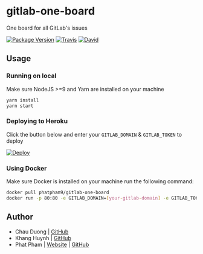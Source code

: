 # gitlab-one-board

One board for all GitLab's issues

[![Package Version](https://img.shields.io/github/package-json/v/phatpham9/gitlab-one-board.svg)]()
[![Travis](https://img.shields.io/travis/phatpham9/gitlab-one-board.svg)](https://travis-ci.org/phatpham9/gitlab-one-board)
[![David](https://img.shields.io/david/phatpham9/gitlab-one-board.svg)](https://github.com/phatpham9/gitlab-one-board)

## Usage

### Running on local

Make sure NodeJS >=9 and Yarn are installed on your machine

```bash
yarn install
yarn start
```

### Deploying to Heroku

Click the button below and enter your `GITLAB_DOMAIN` & `GITLAB_TOKEN` to deploy

[![Deploy](https://www.herokucdn.com/deploy/button.svg)](https://heroku.com/deploy)

### Using Docker

Make sure Docker is installed on your machine run the following command:

```bash
docker pull phatpham9/gitlab-one-board
docker run -p 80:80 -e GITLAB_DOMAIN=[your-gitlab-domain] -e GITLAB_TOKEN=[your-gitlab-token] phatpham9/gitlab-one-board
```

## Author

- Chau Duong | [GitHub](https://github.com/chauduong1192)
- Khang Huynh | [GitHub](https://github.com/khanghuynh92)
- Phat Pham | [Website](https://onroads.xyz) | [GitHub](https://github.com/phatpham9)
